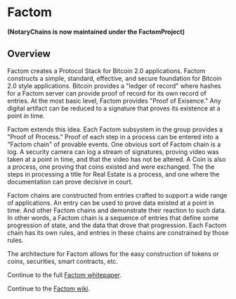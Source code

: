 Factom 
=============

**(NotaryChains is now maintained under the FactomProject)**

Overview
--------

Factom creates a Protocol Stack for Bitcoin 2.0 applications.  Factom constructs a simple, standard, effective, and secure foundation for Bitcoin 2.0 style applications.  Bitcoin provides a "ledger of record" where hashes for a Factom server can provide proof of record for its own record of entries. At the most basic level, Factom provides "Proof of Exisence."  Any digital artifact can be reduced to a signature that proves its existence at a point in time.

Factom extends this idea.  Each Factom subsystem in the group provides a "Proof of Process."  Proof of each step in a process can be entered into a "Factom chain" of provable events.  One obvious sort of Factom chain is a log.  A security camera can log a stream of signatures, proving video was taken at a point in time, and that the video has not be altered.  A Coin is also a process, one proving that coins existed and were exchanged.  The the steps in processing a title for Real Estate is a process, and one where the documentation can prove decisive in court.  

Factom chains are constructed from entries crafted to support a wide range of applications.  An entry can be used to prove data existed at a point in time.  And other Factom chains and demonstrate their reaction to such data.  In other words, a Factom chain is a sequence of entries that define some progression of state, and the data that drove that progression.  Each Factom chain has its own rules, and entries in these chains are constrained by those rules.  

The architecture for Factom allows for the easy construction of tokens or coins, securities, smart contracts, etc.

Continue to the full [Factom whitepaper](https://github.com/NotaryChains/NotaryChainDocs/blob/master/whitepaper.md).  

Continue to the [Factom wiki](https://github.com/NotaryChains/NotaryChainDocs/wiki).
